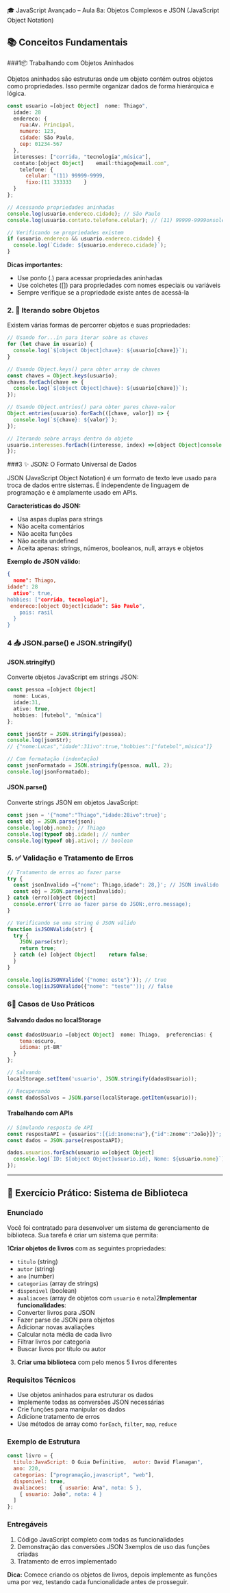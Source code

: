 🎓 JavaScript Avançado – Aula 8a: Objetos Complexos e JSON (JavaScript Object Notation)

## 📚 Conceitos Fundamentais

###1📦 Trabalhando com Objetos Aninhados

Objetos aninhados são estruturas onde um objeto contém outros objetos como propriedades. Isso permite organizar dados de forma hierárquica e lógica.

```javascript
const usuario =[object Object]  nome: Thiago",
  idade: 28
  endereco: {
    rua:Av. Principal,
    numero: 123,
    cidade: São Paulo,
    cep: 01234-567
  },
  interesses: ["corrida, "tecnologia",música"],
  contato:[object Object]    email:thiago@email.com",
    telefone: {
      celular: "(11) 99999-9999,
      fixo:(11 333333    }
  }
};

// Acessando propriedades aninhadas
console.log(usuario.endereco.cidade); // São Paulo
console.log(usuario.contato.telefone.celular); // (11) 99999-9999onsole.log(usuario.interesses[1); // tecnologia

// Verificando se propriedades existem
if (usuario.endereco && usuario.endereco.cidade) {
  console.log(`Cidade: ${usuario.endereco.cidade}`);
}
```

**Dicas importantes:**
- Use ponto (.) para acessar propriedades aninhadas
- Use colchetes ([]) para propriedades com nomes especiais ou variáveis
- Sempre verifique se a propriedade existe antes de acessá-la

### 2. 🔁 Iterando sobre Objetos

Existem várias formas de percorrer objetos e suas propriedades:

```javascript
// Usando for...in para iterar sobre as chaves
for (let chave in usuario) {
  console.log(`$[object Object]chave}: ${usuario[chave]}`);
}

// Usando Object.keys() para obter array de chaves
const chaves = Object.keys(usuario);
chaves.forEach(chave => {
  console.log(`$[object Object]chave}: ${usuario[chave]}`);
});

// Usando Object.entries() para obter pares chave-valor
Object.entries(usuario).forEach(([chave, valor]) => {
  console.log(`${chave}: ${valor}`);
});

// Iterando sobre arrays dentro do objeto
usuario.interesses.forEach((interesse, index) =>[object Object]console.log(`Interesse ${index + 1}: ${interesse}`);
});
```

###3 ✨ JSON: O Formato Universal de Dados

JSON (JavaScript Object Notation) é um formato de texto leve usado para troca de dados entre sistemas. É independente de linguagem de programação e é amplamente usado em APIs.

**Características do JSON:**
- Usa aspas duplas para strings
- Não aceita comentários
- Não aceita funções
- Não aceita undefined
- Aceita apenas: strings, números, booleanos, null, arrays e objetos

**Exemplo de JSON válido:**
```json
{
  nome": Thiago,
idade": 28
  ativo": true,
hobbies: ["corrida, tecnologia"],
 endereco:[object Object]cidade": São Paulo",
    pais: rasil
  }
}
```

### 4 📥 JSON.parse() e JSON.stringify()

#### JSON.stringify()
Converte objetos JavaScript em strings JSON:

```javascript
const pessoa =[object Object] 
  nome: Lucas,
  idade:31,
  ativo: true,
  hobbies: [futebol", "música"]
};

const jsonStr = JSON.stringify(pessoa);
console.log(jsonStr); 
// {"nome:Lucas","idade":31ivo":true,"hobbies":["futebol",música"]}

// Com formatação (indentação)
const jsonFormatado = JSON.stringify(pessoa, null, 2);
console.log(jsonFormatado);
```

#### JSON.parse()
Converte strings JSON em objetos JavaScript:

```javascript
const json = '{"nome":"Thiago","idade:28ivo":true}';
const obj = JSON.parse(json);
console.log(obj.nome); // Thiago
console.log(typeof obj.idade); // number
console.log(typeof obj.ativo); // boolean
```

### 5. ✅ Validação e Tratamento de Erros

```javascript
// Tratamento de erros ao fazer parse
try {
  const jsonInvalido ={"nome": Thiago,idade": 28,}'; // JSON inválido
  const obj = JSON.parse(jsonInvalido);
} catch (erro)[object Object]
  console.error('Erro ao fazer parse do JSON:,erro.message);
}

// Verificando se uma string é JSON válido
function isJSONValido(str) {
  try {
    JSON.parse(str);
    return true;
  } catch (e) [object Object]    return false;
  }
}

console.log(isJSONValido('{"nome: este"}')); // true
console.log(isJSONValido({"nome": "teste"')); // false
```

### 6🔧 Casos de Uso Práticos

#### Salvando dados no localStorage
```javascript
const dadosUsuario =[object Object]  nome: Thiago,  preferencias: {
    tema:escuro,
    idioma: pt-BR"
  }
};

// Salvando
localStorage.setItem('usuario', JSON.stringify(dadosUsuario));

// Recuperando
const dadosSalvos = JSON.parse(localStorage.getItem(usuario));
```

#### Trabalhando com APIs
```javascript
// Simulando resposta de API
const respostaAPI = {usuarios":[{id:1nome:na"},{"id":2nome":"João}]}';
const dados = JSON.parse(respostaAPI);

dados.usuarios.forEach(usuario =>[object Object]
  console.log(`ID: $[object Object]usuario.id}, Nome: ${usuario.nome}`);
});
```

---

## 🧪 Exercício Prático: Sistema de Biblioteca

### Enunciado

Você foi contratado para desenvolver um sistema de gerenciamento de biblioteca. Sua tarefa é criar um sistema que permita:

1**Criar objetos de livros** com as seguintes propriedades:
   - `titulo` (string)
   - `autor` (string)
   - `ano` (number)
   - `categorias` (array de strings)
   - `disponivel` (boolean)
   - `avaliacoes` (array de objetos com `usuario` e `nota`)2**Implementar funcionalidades**:
   - Converter livros para JSON
   - Fazer parse de JSON para objetos
   - Adicionar novas avaliações
   - Calcular nota média de cada livro
   - Filtrar livros por categoria
   - Buscar livros por título ou autor

3. **Criar uma biblioteca** com pelo menos 5 livros diferentes

### Requisitos Técnicos

- Use objetos aninhados para estruturar os dados
- Implemente todas as conversões JSON necessárias
- Crie funções para manipular os dados
- Adicione tratamento de erros
- Use métodos de array como `forEach`, `filter`, `map`, `reduce`

### Exemplo de Estrutura

```javascript
const livro = {
  titulo:JavaScript: O Guia Definitivo,  autor: David Flanagan",
  ano: 220,
  categorias: ["programação,javascript", "web"],
  disponivel: true,
  avaliacoes:    { usuario: Ana", nota: 5 },
    { usuario: João", nota: 4 }
  ]
};
```

### Entregáveis

1. Código JavaScript completo com todas as funcionalidades
2. Demonstração das conversões JSON
3xemplos de uso das funções criadas
4. Tratamento de erros implementado

**Dica:** Comece criando os objetos de livros, depois implemente as funções uma por vez, testando cada funcionalidade antes de prosseguir.